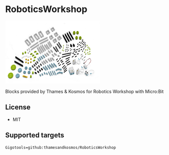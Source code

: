 # RoboticsWorkshop
![Gigotools](icon.png)

Blocks provided by Thames & Kosmos for Robotics Workshop with Micro:Bit

## License

* MIT


## Supported targets


```package
Gigotools=github:thamesandkosmos/RoboticsWorkshop
```
